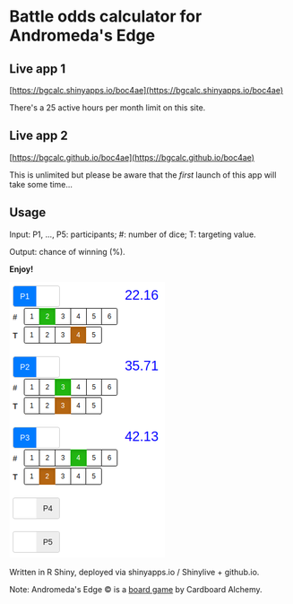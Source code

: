 # Battle odds calculator for Andromeda's Edge

## Live app 1

[https://bgcalc.shinyapps.io/boc4ae](https://bgcalc.shinyapps.io/boc4ae)

There's a 25 active hours per month limit on this site.

## Live app 2

[https://bgcalc.github.io/boc4ae](https://bgcalc.github.io/boc4ae)

This is unlimited but please be aware that the _first_ launch of this app will take some time...

## Usage

Input: P1, ..., P5: participants; #: number of dice; T: targeting value.

Output: chance of winning (%).

**Enjoy!**

![BOC4AE](boc4ae.png)

Written in R Shiny, deployed via shinyapps.io / Shinylive + github.io.

Note: Andromeda's Edge © is a [board game](https://cardboardalchemy.com/andromedas-edge/) by Cardboard Alchemy.

